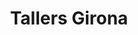 ---
title: "Tallers Girona"
url: /sant-boi-de-llobregat/tallers-girona/
shop: reparación de automóviles
---